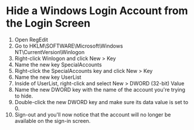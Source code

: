 # Hide a Windows Login Account from the Login Screen

1. Open RegEdit
2. Go to HKLM\SOFTWARE\Microsoft\Windows NT\CurrentVersion\Winlogon
3. Right-click Winlogon and click New > Key
4. Name the new key SpecialAccounts
5. Right-click the SpecialAccounts key and click New > Key
6. Name the new key UserList
7. Inside of UserList, right-click and select New > DWORD (32-bit) Value
8. Name the new DWORD key with the name of the account you're trying to hide.
9. Double-click the new DWORD key and make sure its data value is set to 0.
10. Sign-out and you'll now notice that the account will no longer be available on the sign-in screen.
